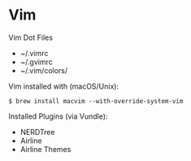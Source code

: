 # Vim
Vim Dot Files

* ~/.vimrc
* ~/.gvimrc
* ~/.vim/colors/


Vim installed with (macOS/Unix):
```
$ brew install macvim --with-override-system-vim
```


Installed Plugins (via Vundle):
* NERDTree
* Airline
* Airline Themes
